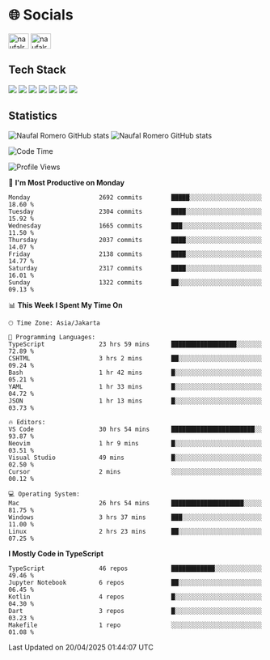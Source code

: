 <h1 align="">🌐 Socials</h1>
<p align="left">
<a href="https://linkedin.com/in/naufal-romero-putra-pratama-9ab816177/" target="blank"><img align="center" src="https://raw.githubusercontent.com/rahuldkjain/github-profile-readme-generator/master/src/images/icons/Social/linked-in-alt.svg" alt="naufalromero" height="30" width="40" /></a>
<a href="https://instagram.com/naufalromero" target="blank"><img align="center" src="https://raw.githubusercontent.com/rahuldkjain/github-profile-readme-generator/master/src/images/icons/Social/instagram.svg" alt="naufalromero" height="30" width="40" /></a>
</p>


<h2 align="">Tech Stack</h2>
<div align="">
  <img src="https://img.shields.io/badge/next.js-000000?style=for-the-badge&logo=nextdotjs&logoColor=white"/>
 <img src="https://img.shields.io/badge/typescript-%23007ACC.svg?style=for-the-badge&logo=typescript&logoColor=white"/>
 <img src="https://img.shields.io/badge/react-%2320232a.svg?style=for-the-badge&logo=react&logoColor=%2361DAFB"/>
 <img src="https://img.shields.io/badge/tailwindcss-%2338B2AC.svg?style=for-the-badge&logo=tailwind-css&logoColor=white"/>
 <img src="https://img.shields.io/badge/Prisma-3982CE?style=for-the-badge&logo=Prisma&logoColor=white"/>
 <img src="https://img.shields.io/badge/javascript-%23323330.svg?style=for-the-badge&logo=javascript&logoColor=%23F7DF1E"/>
 <img src="https://img.shields.io/badge/java-%23ED8B00.svg?style=for-the-badge&logo=openjdk&logoColor=white"/>
</div>


<h2 align="">Statistics</h2>
<div align="">
<img src="https://github-readme-stats-xi-nine-74.vercel.app/api?username=romves&show_icons=true&theme=tokyonight&include_all_commits=true&count_private=true" alt="Naufal Romero GitHub stats"/>
<img src="https://github-readme-stats-xi-nine-74.vercel.app/api/top-langs/?username=romves&theme=tokyonight&hide_border=false&include_all_commits=true&count_private=true&layout=compact" alt="Naufal Romero GitHub stats"/>
</div>

<!--START_SECTION:waka-->
![Code Time](http://img.shields.io/badge/Code%20Time-2%2C306%20hrs%2032%20mins-blue)

![Profile Views](http://img.shields.io/badge/Profile%20Views-2-blue)

📅 **I'm Most Productive on Monday** 

```text
Monday                   2692 commits        █████░░░░░░░░░░░░░░░░░░░░   18.60 % 
Tuesday                  2304 commits        ████░░░░░░░░░░░░░░░░░░░░░   15.92 % 
Wednesday                1665 commits        ███░░░░░░░░░░░░░░░░░░░░░░   11.50 % 
Thursday                 2037 commits        ████░░░░░░░░░░░░░░░░░░░░░   14.07 % 
Friday                   2138 commits        ████░░░░░░░░░░░░░░░░░░░░░   14.77 % 
Saturday                 2317 commits        ████░░░░░░░░░░░░░░░░░░░░░   16.01 % 
Sunday                   1322 commits        ██░░░░░░░░░░░░░░░░░░░░░░░   09.13 % 
```


📊 **This Week I Spent My Time On** 

```text
🕑︎ Time Zone: Asia/Jakarta

💬 Programming Languages: 
TypeScript               23 hrs 59 mins      ██████████████████░░░░░░░   72.89 % 
CSHTML                   3 hrs 2 mins        ██░░░░░░░░░░░░░░░░░░░░░░░   09.24 % 
Bash                     1 hr 42 mins        █░░░░░░░░░░░░░░░░░░░░░░░░   05.21 % 
YAML                     1 hr 33 mins        █░░░░░░░░░░░░░░░░░░░░░░░░   04.72 % 
JSON                     1 hr 13 mins        █░░░░░░░░░░░░░░░░░░░░░░░░   03.73 % 

🔥 Editors: 
VS Code                  30 hrs 54 mins      ███████████████████████░░   93.87 % 
Neovim                   1 hr 9 mins         █░░░░░░░░░░░░░░░░░░░░░░░░   03.51 % 
Visual Studio            49 mins             █░░░░░░░░░░░░░░░░░░░░░░░░   02.50 % 
Cursor                   2 mins              ░░░░░░░░░░░░░░░░░░░░░░░░░   00.12 % 

💻 Operating System: 
Mac                      26 hrs 54 mins      ████████████████████░░░░░   81.75 % 
Windows                  3 hrs 37 mins       ███░░░░░░░░░░░░░░░░░░░░░░   11.00 % 
Linux                    2 hrs 23 mins       ██░░░░░░░░░░░░░░░░░░░░░░░   07.25 % 
```

**I Mostly Code in TypeScript** 

```text
TypeScript               46 repos            ████████████░░░░░░░░░░░░░   49.46 % 
Jupyter Notebook         6 repos             ██░░░░░░░░░░░░░░░░░░░░░░░   06.45 % 
Kotlin                   4 repos             █░░░░░░░░░░░░░░░░░░░░░░░░   04.30 % 
Dart                     3 repos             █░░░░░░░░░░░░░░░░░░░░░░░░   03.23 % 
Makefile                 1 repo              ░░░░░░░░░░░░░░░░░░░░░░░░░   01.08 % 
```




 Last Updated on 20/04/2025 01:44:07 UTC
<!--END_SECTION:waka-->
